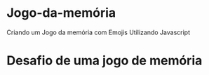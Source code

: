 # Jogo-da-memória
Criando um Jogo da memória com Emojis Utilizando Javascript
# Desafio de uma jogo de memória
